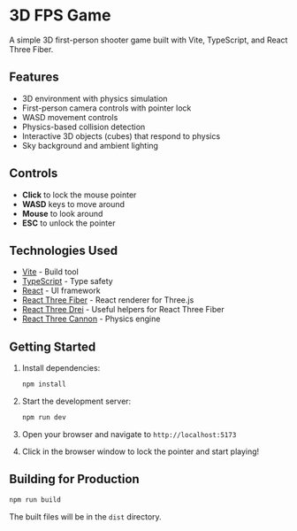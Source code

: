 # 3D FPS Game

A simple 3D first-person shooter game built with Vite, TypeScript, and React Three Fiber.

## Features

- 3D environment with physics simulation
- First-person camera controls with pointer lock
- WASD movement controls
- Physics-based collision detection
- Interactive 3D objects (cubes) that respond to physics
- Sky background and ambient lighting

## Controls

- **Click** to lock the mouse pointer
- **WASD** keys to move around
- **Mouse** to look around
- **ESC** to unlock the pointer

## Technologies Used

- [Vite](https://vitejs.dev/) - Build tool
- [TypeScript](https://www.typescriptlang.org/) - Type safety
- [React](https://reactjs.org/) - UI framework
- [React Three Fiber](https://docs.pmnd.rs/react-three-fiber) - React renderer for Three.js
- [React Three Drei](https://github.com/pmndrs/drei) - Useful helpers for React Three Fiber
- [React Three Cannon](https://github.com/pmndrs/use-cannon) - Physics engine

## Getting Started

1. Install dependencies:
   ```bash
   npm install
   ```

2. Start the development server:
   ```bash
   npm run dev
   ```

3. Open your browser and navigate to `http://localhost:5173`

4. Click in the browser window to lock the pointer and start playing!

## Building for Production

```bash
npm run build
```

The built files will be in the `dist` directory.
